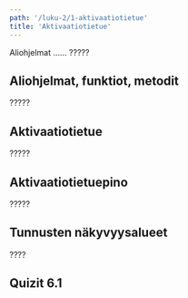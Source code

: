 ```yaml
---
path: '/luku-2/1-aktivaatiotietue'
title: 'Aktivaatiotietue'
---
```


<div>
<lead>Aliohjelmat ...... ????? </lead>
</div>

## Aliohjelmat, funktiot, metodit
?????

## Aktivaatiotietue
?????

## Aktivaatiotietuepino
?????

## Tunnusten näkyvyysalueet
????

## Quizit 6.1
<!-- quiz 6.1.??: ???? -->

<div><quiznator id="????"></quiznator></div>
